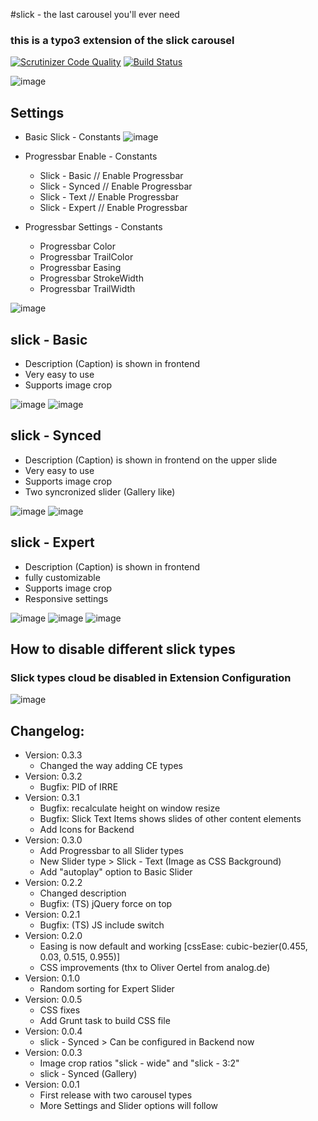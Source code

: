#slick - the last carousel you'll ever need

### this is a typo3 extension of the slick carousel 

[![Scrutinizer Code Quality](https://scrutinizer-ci.com/g/misterboe/slickcarousel/badges/quality-score.png?b=develop)](https://scrutinizer-ci.com/g/misterboe/slickcarousel/?branch=develop)
[![Build Status](https://scrutinizer-ci.com/g/misterboe/slickcarousel/badges/build.png?b=develop)](https://scrutinizer-ci.com/g/misterboe/slickcarousel/build-status/develop)

![image](http://snag.gy/F79ys.jpg)

## Settings
* Basic Slick - Constants
![image](http://snag.gy/NaCqn.jpg)

* Progressbar Enable - Constants
    * Slick - Basic // Enable Progressbar
    * Slick - Synced // Enable Progressbar
    * Slick - Text // Enable Progressbar
    * Slick - Expert // Enable Progressbar

* Progressbar Settings - Constants
    * Progressbar Color
    * Progressbar TrailColor
    * Progressbar Easing
    * Progressbar StrokeWidth
    * Progressbar TrailWidth

![image](http://snag.gy/30gSn.jpg)

## slick - Basic
* Description (Caption) is shown in frontend
* Very easy to use
* Supports image crop

![image](http://snag.gy/LNt5C.jpg)
![image](http://snag.gy/FsWNa.jpg)

## slick - Synced
* Description (Caption) is shown in frontend on the upper slide
* Very easy to use
* Supports image crop
* Two syncronized slider (Gallery like)

![image](http://snag.gy/mHIHd.jpg)
![image](http://snag.gy/st65k.jpg)

## slick - Expert
* Description (Caption) is shown in frontend
* fully customizable
* Supports image crop
* Responsive settings

![image](http://snag.gy/E5w3q.jpg)
![image](http://snag.gy/NI3lB.jpg)
![image](http://snag.gy/TRror.jpg)

## How to disable different slick types

### Slick types cloud be disabled in Extension Configuration
![image](https://snag.gy/lgb6Hu.jpg)


## Changelog:
* Version: 0.3.3
    * Changed the way adding CE types
* Version: 0.3.2
    * Bugfix: PID of IRRE
* Version: 0.3.1
    * Bugfix: recalculate height on window resize
    * Bugfix: Slick Text Items shows slides of other content elements
    * Add Icons for Backend
* Version: 0.3.0
    * Add Progressbar to all Slider types
    * New Slider type > Slick - Text (Image as CSS Background)
    * Add "autoplay" option to Basic Slider
* Version: 0.2.2
    * Changed description
    * Bugfix: (TS) jQuery force on top
* Version: 0.2.1
    * Bugfix: (TS) JS include switch
* Version: 0.2.0
    * Easing is now default and working [cssEase: cubic-bezier(0.455, 0.03, 0.515, 0.955)]
    * CSS improvements (thx to Oliver Oertel from analog.de)
* Version: 0.1.0
    * Random sorting for Expert Slider
* Version: 0.0.5
	* CSS fixes
	* Add Grunt task to build CSS file
* Version: 0.0.4
	* slick - Synced > Can be configured in Backend now
* Version: 0.0.3
	* Image crop ratios "slick - wide" and "slick - 3:2"
	* slick - Synced (Gallery)
* Version: 0.0.1
	* First release with two carousel types
	* More Settings and Slider options will follow
